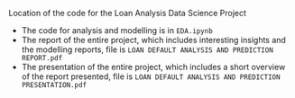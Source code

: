 Location of the code for the Loan Analysis Data Science Project

- The code for analysis and modelling is in `EDA.ipynb`
- The report of the entire project, which includes interesting insights and the modelling reports, file is `LOAN DEFAULT ANALYSIS AND PREDICTION REPORT.pdf`
- The presentation of the entire project, which includes a short overview of the report presented, file is `LOAN DEFAULT ANALYSIS AND PREDICTION PRESENTATION.pdf`
